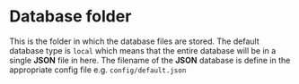 # Database folder

This is the folder in which the database files are stored. The default
database type is `local` which means that the entire database will be
in a single **JSON** file in here. The filename of the **JSON**
database is define in the appropriate config file e.g. `config/default.json`